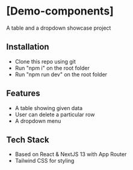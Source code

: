 # [Demo-components]

A table and a dropdown showcase project

## Installation

- Clone this repo using git
- Run "npm i" on the root folder
- Run "npm run dev" on the root folder

## Features

- A table showing given data
- User can delete a particular row
- A dropdown menu

## Tech Stack

- Based on React & NextJS 13 with App Router
- Tailwind CSS for styling
